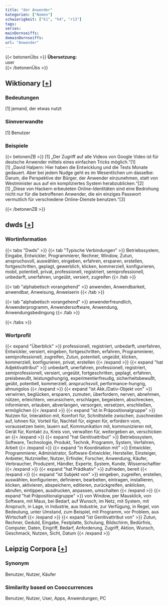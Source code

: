```yaml
---
title: "der Anwender"
kategorien: ["Nomen"]
schwierigkeit: ["k1", "h4", "r13"]
tags:
series:
mainDornseiffs:
domainDornseiffs:
url: "Anwender"
---
```


{{< betonenÜbs >}}
**Übersetzung:**  
user  
{{< /betonenÜbs >}}

## Wiktionary [[+](https://de.wiktionary.org/wiki/Anwender)]

### Bedeutungen
[1] jemand, der etwas nutzt  

### Sinnverwandte
[1] Benutzer  

### Beispiele
{{< betonenZB >}}
[1] „Der Zugriff auf alle Videos von Google Video ist für deutsche Anwender mittels eines einfachen Tricks möglich.“[1]  
[1] „David Halpern: Hier haben die Entwicklung und die Tests Monate gedauert. Aber bei jedem Nudge geht es im Wesentlichen um dasselbe: Darum, die Perspektive der Bürger, der Anwender einzunehmen, statt von Westminister aus auf ein kompliziertes System herabzublicken.“[2]  
[1] „Diese von Hackern erbeuteten Online-Identitäten sind eine Bedrohung nicht nur für die betroffenen Anwender, die ein einziges Passwort vermutlich für verschiedene Online-Dienste benutzen.“[3]  

{{< /betonenZB >}}


## dwds [[+](https://www.dwds.de/wb/Anwender)]

### Wortinformation
{{< tabs "Dwds" >}}
{{< tab "Typische Verbindungen" >}}
Betriebssystem, Eingabe, Entwickler, Programmierer, Rechner, Window, Zutun, anspruchsvoll, auswählen, eingeben, erfahren, ersparen, erstellen, fortgeschritten, geplagt, gewerblich, klicken, kommerziell, konfigurieren, mobil, potentiell, privat, professionell, registriert, semiprofessionell, unbedarft, unerfahren, ungeübt, versiert, zugreifen
{{< /tab >}}

{{< tab "alphabetisch vorangehend" >}}
anwenden, Anwendbarkeit, anwendbar, Anweisung, Anweiserin
{{< /tab >}}

{{< tab "alphabetisch vorangehend" >}}
anwenderfreundlich, Anwenderprogramm, Anwendersoftware, Anwendung, Anwendungsbedingung
{{< /tab >}}

{{< /tabs >}}

### Wortprofil
{{< expand "Überblick" >}} professionell, registriert, unbedarft, unerfahren, Entwickler, versiert, eingeben, fortgeschritten, erfahren, Programmierer, semiprofessionell, zugreifen, Zutun, potentiell, ungeübt, klicken, kommerziell, konfigurieren, privat, erstellen {{< /expand >}}
{{< expand "hat Adjektivattribut" >}} unbedarft, unerfahren, professionell, registriert, semiprofessionell, versiert, ungeübt, fortgeschritten, geplagt, erfahren, preisbewußt, leistungshungrig, experimentierfreudig, sicherheitsbewußt, geübt, potentiell, kommerziell, anspruchsvoll, performance-hungrig, ahnungslos {{< /expand >}}
{{< expand "ist Akk./Dativ-Objekt von" >}} verwirren, beglücken, ersparen, zumuten, überfordern, nerven, abnehmen, nützen, erleichtern, verunsichern, erschlagen, begeistern, abschrecken, informieren, erlauben, abverlangen, versorgen, versetzen, erschließen, ermöglichen {{< /expand >}}
{{< expand "ist in Präpositionalgruppe" >}} Nutzen für, Interaktion mit, Komfort für, Schnittstelle zwischen, zuschneiden auf, lohnen für, Vorteil für, Nachteil für, eignen für, erfordern vom, voraussetzen beim, lauern auf, Kommunikation mit, kommunizieren mit, Gerät für, Kontakt zu, Kreis von, verwalten für, weitergeben an, verschicken an {{< /expand >}}
{{< expand "hat Genitivattribut" >}} Betriebssystem, Software, Technologie, Produkt, Technik, Programm, System, Verfahren, Arbeit {{< /expand >}}
{{< expand "in Koordination mit" >}} Entwickler, Programmierer, Administrator, Software-Entwickler, Hersteller, Einsteiger, Anbieter, Nutznießer, Nutzer, Erfinder, Forscher, Anwendung, Käufer, Verbraucher, Produzent, Händler, Experte, System, Kunde, Wissenschaftler {{< /expand >}}
{{< expand "hat Prädikativ" >}} zufrieden, bereit {{< /expand >}}
{{< expand "ist Subjekt von" >}} eingeben, zugreifen, erstellen, auswählen, konfigurieren, definieren, bearbeiten, eintragen, installieren, klicken, aktivieren, abspeichern, editieren, zurückgreifen, anklicken, abrufen, eintippen, ausdrucken, anpassen, umschalten {{< /expand >}}
{{< expand "hat Präpositionalgruppe" >}} von Window, per Mausklick, von Software, mit Maus, bei Bedarf, auf Wunsch, im Netz, mit System, mit Anspruch, in Lage, in Industrie, aus Industrie, zur Verfügung, in Regel, von Bedeutung, unter Umstand, zum Beispiel, mit Programm, vor Problem, aus Wirtschaft {{< /expand >}}
{{< expand "ist Genitivattribut von" >}} Zutun, Rechner, Geduld, Eingabe, Festplatte, Schulung, Bildschirm, Bedürfnis, Computer, Daten, Eingriff, Bedarf, Anforderung, Zugriff, Aktion, Wunsch, Geschmack, Nutzen, Sicht, Datum {{< /expand >}}

## Leipzig Corpora [[+](https://corpora.uni-leipzig.de/en/res?word=Anwender&corpusId=deu_newscrawl-public_2018)]


### Synonym
Benutzer, Nutzer, Käufer


### Similarity based on Cooccurrences
Benutzer, Nutzer, User, Apps, Anwendungen, PC

